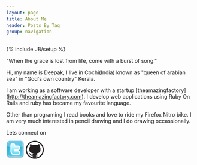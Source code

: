 ```yaml
---
layout: page
title: About Me
header: Posts By Tag
group: navigation
---
```

{% include JB/setup %}

"When the grace is lost from life, come with a burst of song."

Hi, my name is Deepak, I live in Cochi(India) known as "queen of arabian sea" in "God's own country" Kerala.

I am working as a software developer with a startup [theamazingfactory] (http://theamazingfactory.com). I develop web applications using Ruby On Rails and ruby has became my favourite language.

Other than programing I read books and love to ride my Firefox Nitro bike. I am very much interested in pencil drawing and I do drawing occassionally.

Lets connect on

[![Twitter](assets/images/twitter-icon.png)](https://twitter.com/42races)
[![Github](assets/images/github-icon.jpg)](https://github.com/42races)
